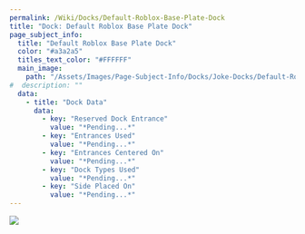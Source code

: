 ```yaml
---
permalink: /Wiki/Docks/Default-Roblox-Base-Plate-Dock
title: "Dock: Default Roblox Base Plate Dock"
page_subject_info:
  title: "Default Roblox Base Plate Dock"
  color: "#a3a2a5"
  titles_text_color: "#FFFFFF"
  main_image:
    path: "/Assets/Images/Page-Subject-Info/Docks/Joke-Docks/Default-Roblox-Base-Plate-Dock.png"
#  description: ""
  data:
    - title: "Dock Data"
      data:
        - key: "Reserved Dock Entrance"
          value: "*Pending...*"
        - key: "Entrances Used"
          value: "*Pending...*"
        - key: "Entrances Centered On"
          value: "*Pending...*"
        - key: "Dock Types Used"
          value: "*Pending...*"
        - key: "Side Placed On"
          value: "*Pending...*"
---
```




![](/RBAP-Wiki/Assets/Images/Docks/Joke%20Docks/Default%20Roblox%20Base%20Plate%20Dock.png)
